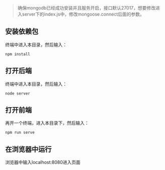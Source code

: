 
> 确保mongodb已经成功安装并且服务开启，接口默认27017，想要修改进入server下的index.js中，修改mongoose.connect后面的参数。  

## 安装依赖包
终端中进入本目录，然后输入：
```
npm install
```
## 打开后端
终端中进入本目录，然后输入：
```
node server
```
## 打开前端
再开一个终端，进入本目录下，然后输入：
```
npm run serve
```
## 在浏览器中运行
浏览器中输入localhost:8080进入页面
